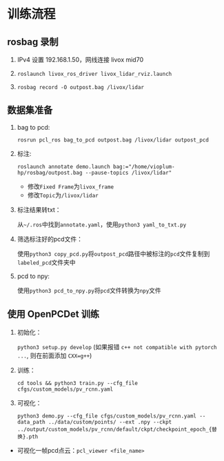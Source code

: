 # 训练流程

## rosbag 录制

1. IPv4 设置 192.168.1.50，网线连接 livox mid70

2. ```roslaunch livox_ros_driver livox_lidar_rviz.launch```

3. ```rosbag record -O outpost.bag /livox/lidar```

## 数据集准备

1. bag to pcd:

    ```rosrun pcl_ros bag_to_pcd outpost.bag /livox/lidar outpost_pcd```

2. 标注:

    ```roslaunch annotate demo.launch bag:="/home/vioplum-hp/rosbag/outpost.bag --pause-topics /livox/lidar"```

    - 修改```Fixed Frame```为```livox_frame```
    - 修改```Topic```为```/livox/lidar```

3. 标注结果转txt：

    从```~/.ros```中找到```annotate.yaml```，使用```python3 yaml_to_txt.py```

4. 筛选标注好的pcd文件：

    使用```python3 copy_pcd.py```将```outpost_pcd```路径中被标注的```pcd```文件复制到```labeled_pcd```文件夹中

5. pcd to npy:

    使用```python3 pcd_to_npy.py```将```pcd```文件转换为```npy```文件

## 使用 OpenPCDet 训练

1. 初始化：

     ```python3 setup.py develop``` (如果报错 ```c++ not compatible with pytorch ...```, 则在前面添加 ```CXX=g++```)

2. 训练：

    ```cd tools && python3 train.py --cfg_file cfgs/custom_models/pv_rcnn.yaml```

3. 可视化：

    ```python3 demo.py --cfg_file cfgs/custom_models/pv_rcnn.yaml --data_path ../data/custom/points/ --ext .npy --ckpt ../output/custom_models/pv_rcnn/default/ckpt/checkpoint_epoch_{替换}.pth```

- 可视化一帧pcd点云：```pcl_viewer <file_name>```
